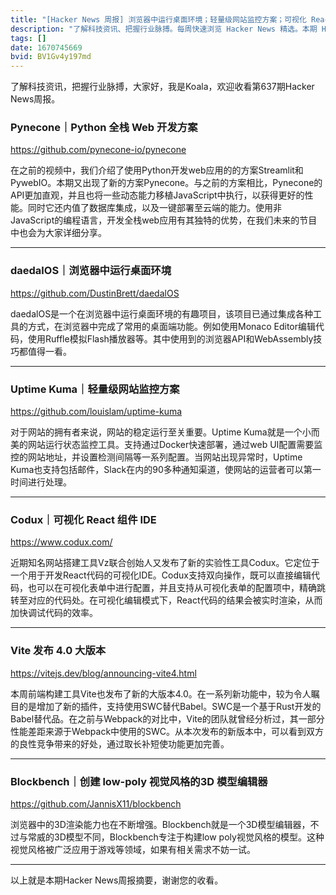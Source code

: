 ```yaml
---
title: "[Hacker News 周报] 浏览器中运行桌面环境；轻量级网站监控方案；可视化 React 组件 IDE"
description: "了解科技资讯、把握行业脉搏。每周快速浏览 Hacker News 精选。本期 Hacker Newsletter 地址：https://mailchi.mp/hackernewsletter/630"
tags: []
date: 1670745669
bvid: BV1Gv4y197md
---
```

了解科技资讯，把握行业脉搏，大家好，我是Koala，欢迎收看第637期Hacker News周报。


### Pynecone｜Python 全栈 Web 开发方案
https://github.com/pynecone-io/pynecone

在之前的视频中，我们介绍了使用Python开发web应用的的方案Streamlit和PywebIO。本期又出现了新的方案Pynecone。与之前的方案相比，Pynecone的API更加直观，并且也将一些动态能力移植JavaScript中执行，以获得更好的性能。同时它还内值了数据库集成，以及一键部署至云端的能力。使用非JavaScript的编程语言，开发全栈web应用有其独特的优势，在我们未来的节目中也会为大家详细分享。

---
### daedalOS｜浏览器中运行桌面环境
https://github.com/DustinBrett/daedalOS

daedalOS是一个在浏览器中运行桌面环境的有趣项目，该项目已通过集成各种工具的方式，在浏览器中完成了常用的桌面端功能。例如使用Monaco Editor编辑代码，使用Ruffle模拟Flash播放器等。其中使用到的浏览器API和WebAssembly技巧都值得一看。

---
### Uptime Kuma｜轻量级网站监控方案
https://github.com/louislam/uptime-kuma

对于网站的拥有者来说，网站的稳定运行至关重要。Uptime Kuma就是一个小而美的网站运行状态监控工具。支持通过Docker快速部署，通过web UI配置需要监控的网站地址，并设置检测间隔等一系列配置。当网站出现异常时，Uptime Kuma也支持包括邮件，Slack在内的90多种通知渠道，使网站的运营者可以第一时间进行处理。

---
### Codux｜可视化 React 组件 IDE
https://www.codux.com/

近期知名网站搭建工具Vz联合创始人又发布了新的实验性工具Codux。它定位于一个用于开发React代码的可视化IDE。Codux支持双向操作，既可以直接编辑代码，也可以在可视化表单中进行配置，并且支持从可视化表单的配置项中，精确跳转至对应的代码处。在可视化编辑模式下，React代码的结果会被实时渲染，从而加快调试代码的效率。

---

### Vite 发布 4.0 大版本
https://vitejs.dev/blog/announcing-vite4.html

本周前端构建工具Vite也发布了新的大版本4.0。在一系列新功能中，较为令人瞩目的是增加了新的插件，支持使用SWC替代Babel。SWC是一个基于Rust开发的Babel替代品。在之前与Webpack的对比中，Vite的团队就曾经分析过，其一部分性能差距来源于Webpack中使用的SWC。从本次发布的新版本中，可以看到双方的良性竞争带来的好处，通过取长补短使功能更加完善。

---

### Blockbench｜创建 low-poly 视觉风格的3D 模型编辑器
https://github.com/JannisX11/blockbench

浏览器中的3D渲染能力也在不断增强。Blockbench就是一个3D模型编辑器，不过与常威的3D模型不同，Blockbench专注于构建low poly视觉风格的模型。这种视觉风格被广泛应用于游戏等领域，如果有相关需求不妨一试。

---

以上就是本期Hacker News周报摘要，谢谢您的收看。

